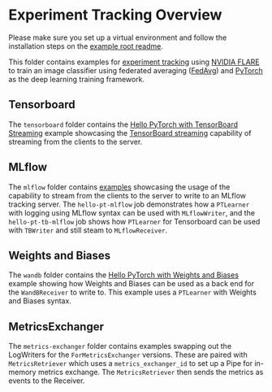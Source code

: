 # Experiment Tracking Overview

Please make sure you set up a virtual environment and follow the installation steps on the [example root readme](../../README.md).

This folder contains examples for [experiment tracking](https://nvflare.readthedocs.io/en/main/programming_guide/experiment_tracking.html)
using [NVIDIA FLARE](https://nvflare.readthedocs.io/en/main/index.html) to
train an image classifier using federated averaging ([FedAvg](https://arxiv.org/abs/1602.05629)) and
[PyTorch](https://pytorch.org/) as the deep learning training framework.

## Tensorboard

The `tensorboard` folder contains the [Hello PyTorch with TensorBoard Streaming](./tensorboard/README.md) example
showcasing the [TensorBoard streaming](https://nvflare.readthedocs.io/en/main/examples/tensorboard_streaming.html)
capability of streaming from the clients to the server.

## MLflow

The `mlflow` folder contains [examples](./mlflow/README.md) showcasing the usage of the capability to stream from
the clients to the server to write to an MLflow tracking server. The `hello-pt-mlflow` job demonstrates how a
`PTLearner` with logging using MLflow syntax can be used with `MLflowWriter`, and the `hello-pt-tb-mlflow` job
shows how `PTLearner` for Tensorboard can be used with `TBWriter` and still steam to `MLflowReceiver`.

## Weights and Biases

The `wandb` folder contains the [Hello PyTorch with Weights and Biases](./wandb/README.md) example
showing how Weights and Biases can be used as a back end for the `WandBReceiver` to write to. This
example uses a `PTLearner` with Weights and Biases syntax.

## MetricsExchanger

The `metrics-exchanger` folder contains examples swapping out the LogWriters for the `ForMetricsExchanger` versions.
These are paired with `MetricsRetriever` which uses a `metrics_exchanger_id` to set up a Pipe for in-memory metrics
exchange. The `MetricsRetriever` then sends the metrics as events to the Receiver.
